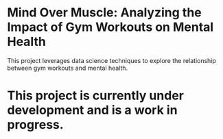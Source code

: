 # Mind Over Muscle: Analyzing the Impact of Gym Workouts on Mental Health
This project leverages data science techniques to explore the relationship between gym workouts and mental health.

# This project is currently under development and is a work in progress.
